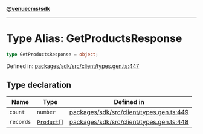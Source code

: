 [**@venuecms/sdk**](../Index.md)

***

# Type Alias: GetProductsResponse

```ts
type GetProductsResponse = object;
```

Defined in: [packages/sdk/src/client/types.gen.ts:447](https://github.com/venuecms/sdk/blob/9b35c3f75ba3cd0722f50bc82d98f2f4dd56e037/packages/sdk/src/client/types.gen.ts#L447)

## Type declaration

| Name | Type | Defined in |
| ------ | ------ | ------ |
| <a id="count"></a> `count` | `number` | [packages/sdk/src/client/types.gen.ts:449](https://github.com/venuecms/sdk/blob/9b35c3f75ba3cd0722f50bc82d98f2f4dd56e037/packages/sdk/src/client/types.gen.ts#L449) |
| <a id="records"></a> `records` | [`Product`](Product.md)[] | [packages/sdk/src/client/types.gen.ts:448](https://github.com/venuecms/sdk/blob/9b35c3f75ba3cd0722f50bc82d98f2f4dd56e037/packages/sdk/src/client/types.gen.ts#L448) |
